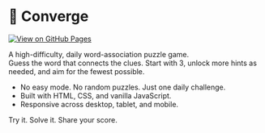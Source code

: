 # 🧠 Converge

[![View on GitHub Pages](https://img.shields.io/badge/live-demo-blue?logo=github)](https://jcolg.github.io/converge-daily-game/)

A high-difficulty, daily word-association puzzle game.  
Guess the word that connects the clues. Start with 3, unlock more hints as needed, and aim for the fewest possible.

- No easy mode. No random puzzles. Just one daily challenge.
- Built with HTML, CSS, and vanilla JavaScript.
- Responsive across desktop, tablet, and mobile.

Try it. Solve it. Share your score.

